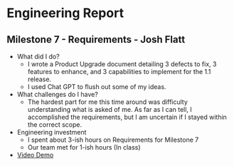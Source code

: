 # Engineering Report

## Milestone 7 - Requirements - Josh Flatt

* What did I do?
  * I wrote a Product Upgrade document detailing 3 defects to fix, 3 features to enhance, and 3 capabilities to implement for the 1.1 release.
  * I used Chat GPT to flush out some of my ideas.
* What challenges do I have?
  * The hardest part for me this time around was difficulty understanding what is asked of me.
  As far as I can tell, I accomplished the requirements, but I am uncertain if I stayed within the correct
  scope.
* Engineering investment
  * I spent about 3-ish hours on Requirements for Milestone 7
  * Our team met for 1-ish hours (In class)
* [Video Demo](https://youtu.be/-------)
